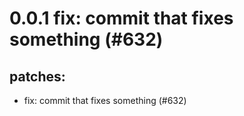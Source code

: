 # 0.0.1 fix: commit that fixes something (#632)

## patches:
* fix: commit that fixes something (#632)

